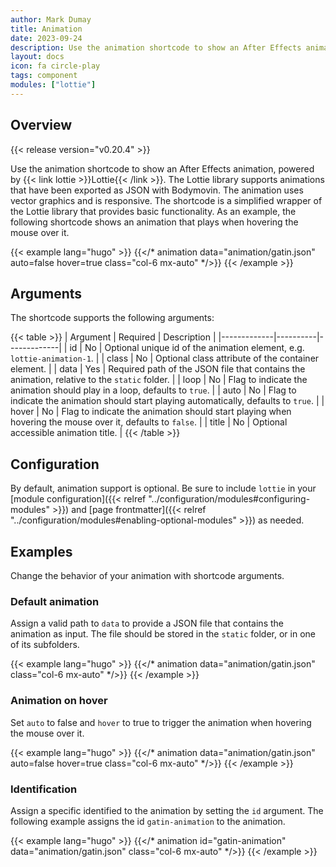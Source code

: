 ```yaml
---
author: Mark Dumay
title: Animation
date: 2023-09-24
description: Use the animation shortcode to show an After Effects animation.
layout: docs
icon: fa circle-play
tags: component
modules: ["lottie"]
---
```


## Overview

{{< release version="v0.20.4" >}}

Use the animation shortcode to show an After Effects animation, powered by {{< link lottie >}}Lottie{{< /link >}}. The Lottie library supports animations that have been exported as JSON with Bodymovin. The animation uses vector graphics and is responsive. The shortcode is a simplified wrapper of the Lottie library that provides basic functionality. As an example, the following shortcode shows an animation that plays when hovering the mouse over it.

<!-- markdownlint-disable MD037 -->
{{< example lang="hugo" >}}
{{</* animation data="animation/gatin.json" auto=false hover=true class="col-6 mx-auto" */>}}
{{< /example >}}
<!-- markdownlint-enable MD037 -->

## Arguments

The shortcode supports the following arguments:

{{< table >}}
| Argument    | Required | Description |
|-------------|----------|-------------|
| id          | No       | Optional unique id of the animation element, e.g. `lottie-animation-1`. |
| class       | No       | Optional class attribute of the container element. |
| data        | Yes      | Required path of the JSON file that contains the animation, relative to the `static` folder. |
| loop        | No       | Flag to indicate the animation should play in a loop, defaults to `true`. |
| auto        | No       | Flag to indicate the animation should start playing automatically, defaults to `true`. |
| hover       | No       | Flag to indicate the animation should start playing when hovering the mouse over it, defaults to `false`. |
| title       | No       | Optional accessible animation title. |
{{< /table >}}

## Configuration

By default, animation support is optional. Be sure to include `lottie` in your [module configuration]({{< relref "../configuration/modules#configuring-modules" >}}) and [page frontmatter]({{< relref "../configuration/modules#enabling-optional-modules" >}}) as needed.

## Examples

Change the behavior of your animation with shortcode arguments.

### Default animation

Assign a valid path to `data` to provide a JSON file that contains the animation as input. The file should be stored in the `static` folder, or in one of its subfolders.

<!-- markdownlint-disable MD037 -->
{{< example lang="hugo" >}}
{{</* animation data="animation/gatin.json" class="col-6 mx-auto" */>}}
{{< /example >}}
<!-- markdownlint-enable MD037 -->

### Animation on hover

Set `auto` to false and `hover` to true to trigger the animation when hovering the mouse over it.

<!-- markdownlint-disable MD037 -->
{{< example lang="hugo" >}}
{{</* animation data="animation/gatin.json" auto=false hover=true class="col-6 mx-auto" */>}}
{{< /example >}}
<!-- markdownlint-enable MD037 -->

### Identification

Assign a specific identified to the animation by setting the `id` argument. The following example assigns the id `gatin-animation` to the animation.

<!-- markdownlint-disable MD037 -->
{{< example lang="hugo" >}}
{{</* animation id="gatin-animation" data="animation/gatin.json" class="col-6 mx-auto" */>}}
{{< /example >}}
<!-- markdownlint-enable MD037 -->

